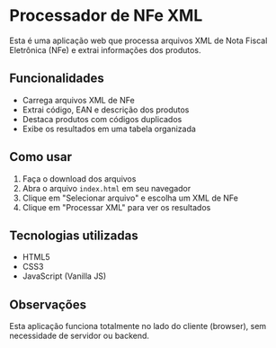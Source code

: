 # Processador de NFe XML

Esta é uma aplicação web que processa arquivos XML de Nota Fiscal Eletrônica (NFe) e extrai informações dos produtos.

## Funcionalidades

- Carrega arquivos XML de NFe
- Extrai código, EAN e descrição dos produtos
- Destaca produtos com códigos duplicados
- Exibe os resultados em uma tabela organizada

## Como usar

1. Faça o download dos arquivos
2. Abra o arquivo `index.html` em seu navegador
3. Clique em "Selecionar arquivo" e escolha um XML de NFe
4. Clique em "Processar XML" para ver os resultados

## Tecnologias utilizadas

- HTML5
- CSS3
- JavaScript (Vanilla JS)

## Observações

Esta aplicação funciona totalmente no lado do cliente (browser), sem necessidade de servidor ou backend.
